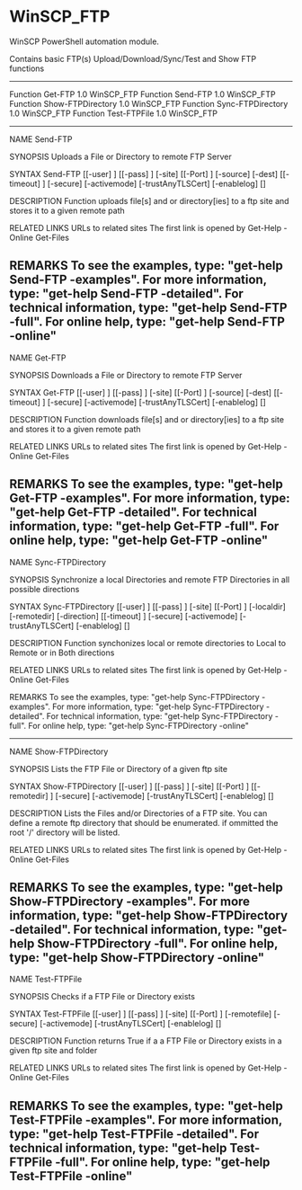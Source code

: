 # WinSCP_FTP
WinSCP PowerShell automation module.

Contains basic FTP(s) Upload/Download/Sync/Test and Show FTP functions
-----------     ----                          -------    ------
Function        Get-FTP                       1.0        WinSCP_FTP
Function        Send-FTP                      1.0        WinSCP_FTP
Function        Show-FTPDirectory             1.0        WinSCP_FTP
Function        Sync-FTPDirectory             1.0        WinSCP_FTP
Function        Test-FTPFile                  1.0        WinSCP_FTP

----------------------------------------------------------------------------------------------------------------------------------------
NAME
    Send-FTP

SYNOPSIS
    Uploads a File or Directory to remote FTP Server


SYNTAX
    Send-FTP [[-user] <String>] [[-pass] <String>] [-site] <String> [[-Port] <Int32>] [-source] <String> [-dest] <String> [[-timeout] <Int32>] [-secure] [-activemode]
    [-trustAnyTLSCert] [-enablelog] [<CommonParameters>]


DESCRIPTION
    Function uploads file[s] and or directory[ies] to a ftp site and stores it to a given remote path


RELATED LINKS
    URLs to related sites
    The first link is opened by Get-Help -Online Get-Files

REMARKS
    To see the examples, type: "get-help Send-FTP -examples".
    For more information, type: "get-help Send-FTP -detailed".
    For technical information, type: "get-help Send-FTP -full".
    For online help, type: "get-help Send-FTP -online"
----------------------------------------------------------------------------------------------------------------------------------------
NAME
    Get-FTP

SYNOPSIS
    Downloads a File or Directory to remote FTP Server


SYNTAX
    Get-FTP [[-user] <String>] [[-pass] <String>] [-site] <String> [[-Port] <Int32>] [-source] <String> [-dest] <String> [[-timeout] <Int32>] [-secure] [-activemode]
    [-trustAnyTLSCert] [-enablelog] [<CommonParameters>]


DESCRIPTION
    Function downloads file[s] and or directory[ies] to a ftp site and stores it to a given remote path


RELATED LINKS
    URLs to related sites
    The first link is opened by Get-Help -Online Get-Files

REMARKS
    To see the examples, type: "get-help Get-FTP -examples".
    For more information, type: "get-help Get-FTP -detailed".
    For technical information, type: "get-help Get-FTP -full".
    For online help, type: "get-help Get-FTP -online"
----------------------------------------------------------------------------------------------------------------------------------------
NAME
    Sync-FTPDirectory

SYNOPSIS
    Synchronize a local Directories and remote FTP Directories in all possible directions


SYNTAX
    Sync-FTPDirectory [[-user] <String>] [[-pass] <String>] [-site] <String> [[-Port] <Int32>] [-localdir] <String> [-remotedir] <String> [-direction] <String> [[-timeout] <Int32>]
    [-secure] [-activemode] [-trustAnyTLSCert] [-enablelog] [<CommonParameters>]


DESCRIPTION
    Function synchonizes local or remote directories to Local to Remote or in Both directions


RELATED LINKS
    URLs to related sites
    The first link is opened by Get-Help -Online Get-Files

REMARKS
    To see the examples, type: "get-help Sync-FTPDirectory -examples".
    For more information, type: "get-help Sync-FTPDirectory -detailed".
    For technical information, type: "get-help Sync-FTPDirectory -full".
    For online help, type: "get-help Sync-FTPDirectory -online"
   
----------------------------------------------------------------------------------------------------------------------------------------
NAME
    Show-FTPDirectory

SYNOPSIS
    Lists the FTP File or Directory of a given ftp site


SYNTAX
    Show-FTPDirectory [[-user] <String>] [[-pass] <String>] [-site] <String> [[-Port] <Int32>] [[-remotedir] <String>] [-secure] [-activemode] [-trustAnyTLSCert] [-enablelog]
    [<CommonParameters>]


DESCRIPTION
    Lists the Files and/or Directories of a FTP site.
    You can define a remote ftp directory that should be enumerated. if ommitted the root '/' directory will be listed.


RELATED LINKS
    URLs to related sites
    The first link is opened by Get-Help -Online Get-Files

REMARKS
    To see the examples, type: "get-help Show-FTPDirectory -examples".
    For more information, type: "get-help Show-FTPDirectory -detailed".
    For technical information, type: "get-help Show-FTPDirectory -full".
    For online help, type: "get-help Show-FTPDirectory -online"
----------------------------------------------------------------------------------------------------------------------------------------
NAME
    Test-FTPFile

SYNOPSIS
    Checks if a FTP File or Directory exists


SYNTAX
    Test-FTPFile [[-user] <String>] [[-pass] <String>] [-site] <String> [[-Port] <Int32>] [-remotefile] <String> [-secure] [-activemode] [-trustAnyTLSCert] [-enablelog]
    [<CommonParameters>]


DESCRIPTION
    Function returns True if a a FTP File or Directory exists in a given ftp site and folder


RELATED LINKS
    URLs to related sites
    The first link is opened by Get-Help -Online Get-Files

REMARKS
    To see the examples, type: "get-help Test-FTPFile -examples".
    For more information, type: "get-help Test-FTPFile -detailed".
    For technical information, type: "get-help Test-FTPFile -full".
    For online help, type: "get-help Test-FTPFile -online"
----------------------------------------------------------------------------------------------------------------------------------------
